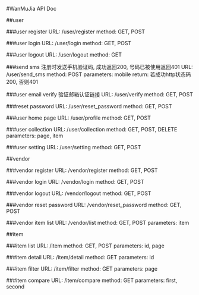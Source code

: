 #WanMuJia API Doc

##user

###user register
    URL:
        /user/register
    method:
        GET, POST

###user login
    URL:
        /user/login
    method:
        GET, POST


###user logout
    URL:
        /user/logout
    method:
        GET

###send sms
    注册时发送手机验证码, 成功返回200, 号码已被使用返回401 
    URL:
        /user/send_sms
    method:
        POST
    parameters:
        mobile
    return:
        若成功http状态码200, 否则401

###user email verify
    验证邮箱认证链接
    URL:
        /user/verify
    method:
        GET, POST

###reset password
    URL:
        /user/reset_password
    method:
        GET, POST

###user home page
    URL:
        /user/profile
    method:
        GET, POST

###user collection
    URL:
        /user/collection
    method:
        GET, POST, DELETE
    parameters:
        page, item

###user setting
    URL:
        /user/setting
    method:
        GET, POST
        
##vendor

###vendor register
    URL:
        /vendor/register
    method:
        GET, POST

###vendor login
    URL:
        /vendor/login
    method:
        GET, POST

###vendor logout
    URL:
        /vendor/logout
    method:
        GET, POST

###vendor reset password
    URL:
        /vendor/reset_password
    method:
        GET, POST

###vendor item list
    URL:
        /vendor/list
    method:
        GET, POST
    parameters:
        item

##item

###item list
    URL:
        /item
    method:
        GET, POST
    parameters:
        id, page

###item detail
    URL:
        /item/detail
    method:
        GET
    parameters:
        id

###item filter
    URL:
        /item/filter
    method:
        GET
    parameters:
        page
    
###item compare
    URL:
        /item/compare
    method:
        GET
    parameters:
        first, second